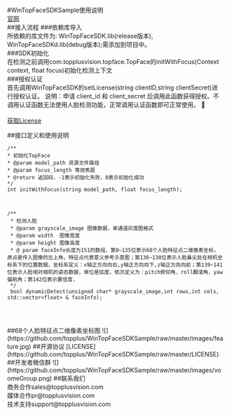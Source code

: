 #WinTopFaceSDKSample使用说明
<br>
[官网](http://www.voome.cn)
<br>
##接入流程
###依赖库导入
<br>
所依赖的库文件为: WinTopFaceSDK.lib(release版本), WinTopFaceSDKd.lib(debug版本);需添加到项目中。
<br>
###SDK初始化
<br>
在检测之前调用com.topplusvision.topface.TopFace的initWithFocus(Context context, float focus)初始化检测上下文
<br>
###授权认证
<br>
首先调用WinTopFaceSDK的setLicense(string clientID,string clientSecret)进行授权认证。
说明：申请 client_id 和 client_secret 后调用此函数获得授权。不调用认证函数无法使用人脸检测功能，正常调用认证函数即可正常使用。

<br>
<br>
[获取License](http://www.voome.cn/register/index.shtml)
<br>

##接口定义和使用说明
```
/** 
* 初始化TopFace 
* @param model_path 资源文件路径
* @param focus_length 等效焦距
* @return 返回码，-1表示初始化失败，0表示初始化成功
*/ 
int initWithFocus(string model_path, float focus_length);



/**
 * 检测人脸
 * @param grayscale_image 图像数据，单通道灰度图格式
 * @param width  图像宽度
 * @param height 图像高度
 * @ param faceInfo长度为151的数组，第0~135位表示68个人脸特征点二维像素坐标，原点是传入图像的左上角，特征点代表意义参考示意图；第136~138位表示人脸鼻尖处在相机坐标系下的位置数据，坐标系定义：x轴正方向向右,y轴正方向向下,z轴正方向向前；第139~141位表示人脸相对相机的姿态数据，单位是弧度，依次定义为：pitch俯仰角、roll翻滚角、yaw偏航角；第142位表示置信度.
 */
 bool dynamicDetect(unsigned char* grayscale_image,int rows,int cols, std::vector<float> & faceInfo);



```
<br>
##68个人脸特征点二维像素坐标图
![](https://github.com/topplus/WinTopFaceSDKSample/raw/master/images/feature.jpg)
##开源协议
[LICENSE](https://github.com/topplus/WinTopFaceSDKSample/raw/master/LICENSE)
##开发者微信群
![](https://github.com/topplus/WinTopFaceSDKSample/raw/master/images/voomeGroup.png)
##联系我们
<br>
商务合作sales@topplusvision.com
<br>
媒体合作pr@topplusvision.com
<br>
技术支持support@topplusvision.com